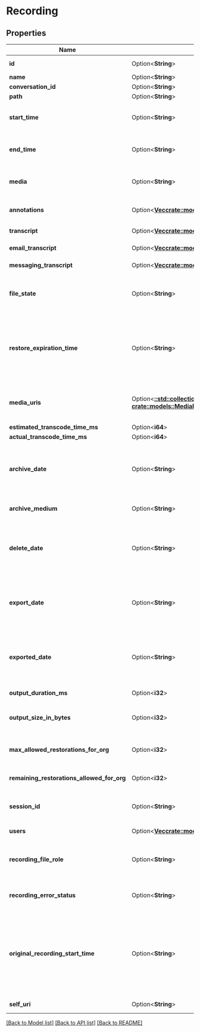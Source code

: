 # Recording

## Properties

Name | Type | Description | Notes
------------ | ------------- | ------------- | -------------
**id** | Option<**String**> | The globally unique identifier for the object. | [optional][readonly]
**name** | Option<**String**> |  | [optional]
**conversation_id** | Option<**String**> |  | [optional]
**path** | Option<**String**> |  | [optional]
**start_time** | Option<**String**> | The start time of the recording. Null when there is no playable media. | [optional]
**end_time** | Option<**String**> | The end time of the recording. Null when there is no playable media. | [optional]
**media** | Option<**String**> | The type of media that the recording is. At the moment that could be audio, chat, or email. | [optional]
**annotations** | Option<[**Vec<crate::models::Annotation>**](Annotation.md)> | Annotations that belong to the recording. | [optional]
**transcript** | Option<[**Vec<crate::models::ChatMessage>**](ChatMessage.md)> | Represents a chat transcript | [optional]
**email_transcript** | Option<[**Vec<crate::models::RecordingEmailMessage>**](RecordingEmailMessage.md)> | Represents an email transcript | [optional]
**messaging_transcript** | Option<[**Vec<crate::models::RecordingMessagingMessage>**](RecordingMessagingMessage.md)> | Represents a messaging transcript | [optional]
**file_state** | Option<**String**> | Represents the current file state for a recording. Examples: Uploading, Archived, etc | [optional]
**restore_expiration_time** | Option<**String**> | The amount of time a restored recording will remain restored before being archived again. Date time is represented as an ISO-8601 string. For example: yyyy-MM-ddTHH:mm:ss[.mmm]Z | [optional]
**media_uris** | Option<[**::std::collections::HashMap<String, crate::models::MediaResult>**](MediaResult.md)> | The different mediaUris for the recording. Null when there is no playable media. | [optional]
**estimated_transcode_time_ms** | Option<**i64**> |  | [optional]
**actual_transcode_time_ms** | Option<**i64**> |  | [optional]
**archive_date** | Option<**String**> | The date the recording will be archived. Date time is represented as an ISO-8601 string. For example: yyyy-MM-ddTHH:mm:ss[.mmm]Z | [optional]
**archive_medium** | Option<**String**> | The type of archive medium used. Example: CloudArchive | [optional]
**delete_date** | Option<**String**> | The date the recording will be deleted. Date time is represented as an ISO-8601 string. For example: yyyy-MM-ddTHH:mm:ss[.mmm]Z | [optional]
**export_date** | Option<**String**> | The date the recording will be exported. Date time is represented as an ISO-8601 string. For example: yyyy-MM-ddTHH:mm:ss[.mmm]Z | [optional]
**exported_date** | Option<**String**> | The date the recording was exported. Date time is represented as an ISO-8601 string. For example: yyyy-MM-ddTHH:mm:ss[.mmm]Z | [optional]
**output_duration_ms** | Option<**i32**> | Duration of transcoded media in milliseconds | [optional]
**output_size_in_bytes** | Option<**i32**> | Size of transcoded media in bytes. 0 if there is no transcoded media. | [optional]
**max_allowed_restorations_for_org** | Option<**i32**> | How many archive restorations the organization is allowed to have. | [optional]
**remaining_restorations_allowed_for_org** | Option<**i32**> | The remaining archive restorations the organization has. | [optional]
**session_id** | Option<**String**> | The session id represents an external resource id, such as email, call, chat, etc | [optional]
**users** | Option<[**Vec<crate::models::User>**](User.md)> | The users participating in the conversation | [optional]
**recording_file_role** | Option<**String**> | Role of the file recording. It can be either customer_experience or adhoc. | [optional]
**recording_error_status** | Option<**String**> | Status of a recording that cannot be returned because of an error | [optional]
**original_recording_start_time** | Option<**String**> | The start time of the full recording, before any segment access restrictions are applied. Null when there is no playable media. Date time is represented as an ISO-8601 string. For example: yyyy-MM-ddTHH:mm:ss[.mmm]Z | [optional]
**self_uri** | Option<**String**> | The URI for this object | [optional][readonly]

[[Back to Model list]](../README.md#documentation-for-models) [[Back to API list]](../README.md#documentation-for-api-endpoints) [[Back to README]](../README.md)


